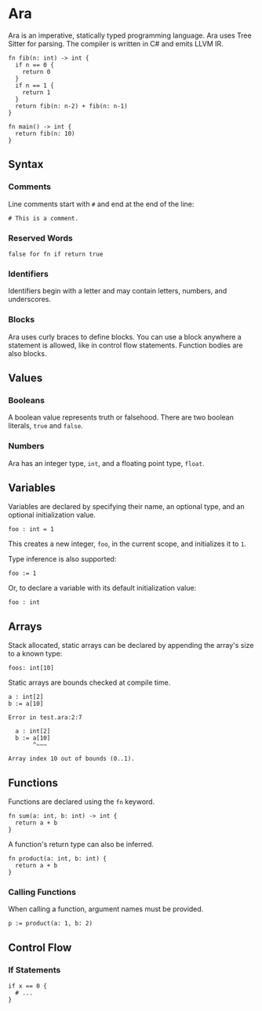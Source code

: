 # Ara

Ara is an imperative, statically typed programming language. Ara uses Tree Sitter for parsing. The compiler is written in C# and emits LLVM IR.

```
fn fib(n: int) -> int {
  if n == 0 {
    return 0
  }
  if n == 1 {
    return 1
  }
  return fib(n: n-2) + fib(n: n-1)
}

fn main() -> int {
  return fib(n: 10)
}
```

## Syntax

### Comments

Line comments start with `#` and end at the end of the line:

```
# This is a comment.
```

### Reserved Words

```
false for fn if return true
```

### Identifiers

Identifiers begin with a letter and may contain letters, numbers, and underscores.

### Blocks

Ara uses curly braces to define blocks. You can use a block anywhere a statement is allowed, like in control flow statements. Function bodies are also blocks.

## Values

### Booleans

A boolean value represents truth or falsehood. There are two boolean literals, `true` and `false`.

### Numbers

Ara has an integer type, `int`, and a floating point type, `float`.

## Variables

Variables are declared by specifying their name, an optional type, and an optional initialization value.

```
foo : int = 1
```

This creates a new integer, `foo`, in the current scope, and initializes it to `1`.

Type inference is also supported:

```
foo := 1
```

Or, to declare a variable with its default initialization value:

```
foo : int
```

## Arrays

Stack allocated, static arrays can be declared by appending the array's size to a known type:

```
foos: int[10]
```

Static arrays are bounds checked at compile time.

```
a : int[2]
b := a[10]
```

```
Error in test.ara:2:7

  a : int[2]
  b := a[10]
       ^~~~

Array index 10 out of bounds (0..1).
```

## Functions

Functions are declared using the `fn` keyword.

```
fn sum(a: int, b: int) -> int {
  return a + b
}
```

A function's return type can also be inferred.

```
fn product(a: int, b: int) {
  return a + b
}
```

### Calling Functions

When calling a function, argument names must be provided.

```
p := product(a: 1, b: 2)
```

## Control Flow

### If Statements

```
if x == 0 {
  # ...
}
```

